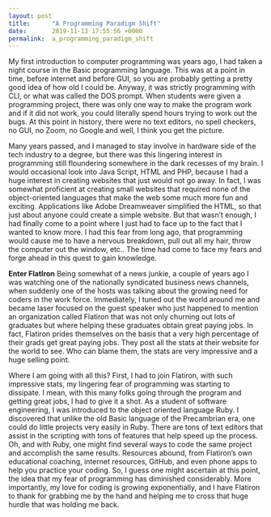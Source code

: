 ```yaml
---
layout: post
title:      "A Programming Paradigm Shift"
date:       2019-11-13 17:55:56 +0000
permalink:  a_programming_paradigm_shift
---
```



My first introduction to computer programming was years ago, I had taken a night course in the Basic programming language. This was at a point in time, before internet and before GUI, so you are probably getting a pretty good idea of how old I could be. Anyway, it was strictly programming with CLI, or what was called the DOS prompt. When students were given a programming project, there was only one way to make the program work and if it did not work, you could literally spend hours trying to work out the bugs. At this point in history, there were no text editors, no spell checkers, no GUI, no Zoom, no Google and well, I think you get the picture. 

Many years passed, and I managed to stay involve in hardware side of the tech industry to a degree, but there was this lingering interest in programming still floundering somewhere in the dark recesses of my brain. I would occasional look into Java Script, HTML and PHP, because I had a huge interest in creating websites that just would not go away. In fact, I was somewhat proficient at creating small websites that required none of the object-oriented languages that make the web some much more fun and exciting. Applications like Adobe Dreamweaver simplified the HTML, so that just about anyone could create a simple website. But that wasn’t enough, I had finally come to a point where I just had to face up to the fact that I wanted to know more. I had this fear from long ago, that programming would cause me to have a nervous breakdown, pull out all my hair, throw the computer out the window, etc.. The time had come to face my fears and forge ahead in this quest to gain knowledge.

**Enter FlatIron**
Being somewhat of a news junkie, a couple of years ago I was watching one of the nationally syndicated business news channels, when suddenly one of the hosts was talking about the growing need for coders in the work force. Immediately, I tuned out the world around me and became laser focused on the guest speaker who just happened to mention an organization called Flatiron that was not only churning out lots of graduates but where helping these graduates obtain great paying jobs. In fact, Flatiron prides themselves on the basis that a very high percentage of their grads get great paying jobs. They post all the stats at their website for the world to see. Who can blame them, the stats are very impressive and a huge selling point. 

Where I am going with all this? First, I had to join Flatiron, with such impressive stats, my lingering fear of programming was starting to dissipate. I mean, with this many folks going through the program and getting great jobs, I had to give it a shot. As a student of software engineering, I was introduced to the object oriented language Ruby. I discovered that unlike the old Basic language of the Precambrian era, one could do little projects very easily in Ruby. There are tons of text editors that assist in the scripting with tons of features that help speed up the process. Oh, and with Ruby, one might find several ways to code the same project and accomplish the same results. Resources abound, from Flatiron’s own educational coaching, internet resources, GitHub, and even phone apps to help you practice your coding.  So, I guess one might ascertain at this point, the idea that my fear of programming has diminished considerably. More importantly, my love for coding is growing exponentially, and I have Flatiron to thank for grabbing me by the hand and helping me to cross that huge hurdle that was holding me back.

